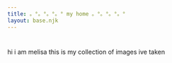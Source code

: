 ```yaml
---
title: 。°。°。°。° my home 。°。°。°。°
layout: base.njk
---
```


# 
hi i am melisa this is my collection of images ive taken 